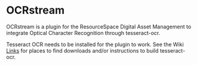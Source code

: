 # OCRstream

OCRstream is a plugin for the ResourceSpace Digital Asset Management to integrate Optical Character Recognition through tesseract-ocr.

Tesseract OCR needs to be installed for the plugin to work. See the Wiki [Links](https://github.com/andirotter/ocrstream/wiki/Links) for places to find downloads and/or instructions to build tesseract-ocr.  